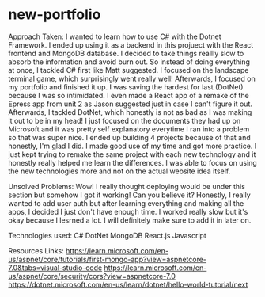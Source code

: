 # new-portfolio

Approach Taken:
I wanted to learn how to use C# with the Dotnet Framework. I ended up using it as a backend in this projuect with the React frontend and MongoDB database. I decided to take things reallly slow to absorb the information and avoid burn out. So instead of doing everything at once, I tackled C# first like Matt suggested. I focused on the landscape terminal game, which surprisingly went really well! Afterwards, I focused on my portfolio and finished it up. I was saving the hardest for last (DotNet) because I was so intimidated. I even made a React app of a remake of the Epress app from unit 2 as Jason suggested just in case I can't figure it out. Afterwards, I tackled DotNet, which honestly is not as bad as I was making it out to be in my head! I just focused on the documents they had up on Microsoft and it was pretty self explanatory everytime I ran into a problem so that was super nice. I ended up building 4 projects because of that and honestly, I'm glad I did. I made good use of my time and got more practice. I just kept trying to remake the same project with each new technology and it honestly really helped me learn the differences. I was able to focus on using the new technologies more and not on the actual website idea itself.

Unsolved Problems:
Wow! I really thought deploying would be under this section but somehow I got it working! Can you believe it? Honestly, I really wanted to add user auth but after learning everything and making all the apps, I decided I just don't have enough time. I worked really slow but it's okay because I lesrned a lot. I will definitely make sure to add it in later on.

Technologies used:
C#
DotNet
MongoDB
React.js
Javascript

Resources Links:
https://learn.microsoft.com/en-us/aspnet/core/tutorials/first-mongo-app?view=aspnetcore-7.0&tabs=visual-studio-code
https://learn.microsoft.com/en-us/aspnet/core/security/cors?view=aspnetcore-7.0
https://dotnet.microsoft.com/en-us/learn/dotnet/hello-world-tutorial/next
